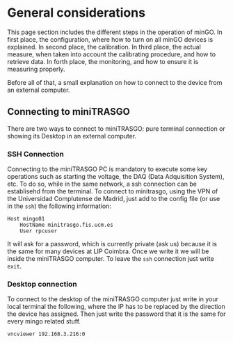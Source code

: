 # General considerations
This page section includes the different steps in the operation of minGO. In first place, the configuration, where how to turn on all minGO devices is explained. In second place, the calibration. In third place, the actual measure, when taken into account the calibrating procedure, and how to retrieve data. In forth place, the monitoring, and how to ensure it is measuring properly.

Before all of that, a small explanation on how to connect to the device from an external computer.

## Connecting to miniTRASGO
There are two ways to connect to miniTRASGO: pure terminal connection or showing its Desktop in an external computer.

### SSH Connection

Connecting to the miniTRASGO PC is mandatory to execute some key operations such as starting the voltage, the DAQ (Data Adquisition System), etc. To do so, while in the same network, a ssh connection can be establisehd from the terminal. To connect to minitrasgo, using the VPN of the Universidad Complutense de Madrid, just add to the config file (or use in the `ssh`) the following information:

    Host mingo01
        HostName minitrasgo.fis.ucm.es
        User rpcuser
    
It will ask for a password, which is currently private (ask us) because it is the same for many devices at LIP Coimbra. Once we write it we will be inside the miniTRASGO computer. To leave the `ssh` connection just write `exit`.


### Desktop connection
To connect to the desktop of the miniTRASGO computer just write in your local terminal the following, where the IP has to be replaced by the direction the device has assigned. Then just write the password that it is the same for every mingo related stuff.

    vncviewer 192.168.3.216:0
